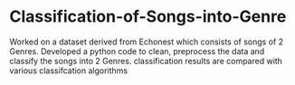 # Classification-of-Songs-into-Genre
Worked on a dataset derived from Echonest which consists of songs of 2 Genres. Developed a python code to clean, preprocess the data and classify the songs into 2 Genres. classification results are compared with various classifcation algorithms
